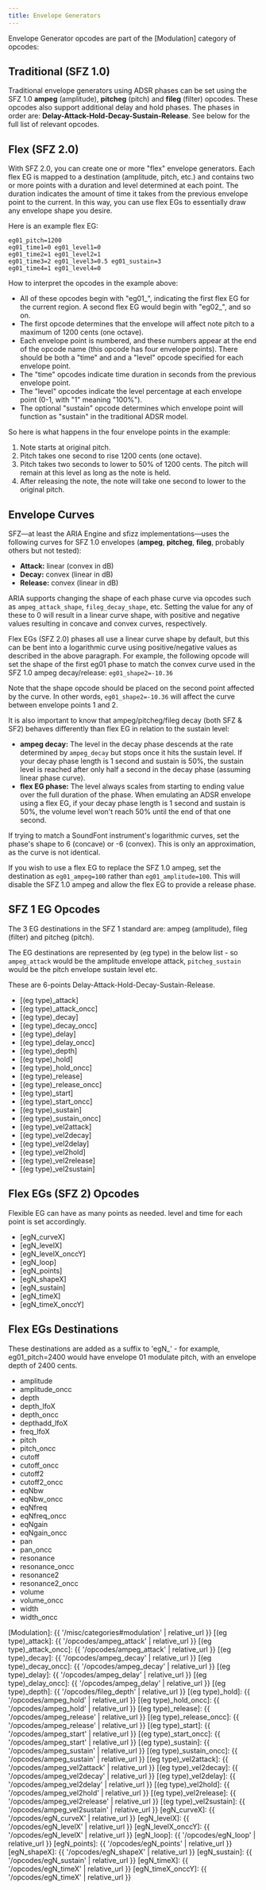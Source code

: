 ```yaml
---
title: Envelope Generators
---
```

Envelope Generator opcodes are part of the [Modulation] category of opcodes:

## Traditional (SFZ 1.0)

Traditional envelope generators using ADSR phases can be set using the SFZ 1.0
**ampeg** (amplitude), **pitcheg** (pitch) and **fileg** (filter) opcodes.
These opcodes also support additional delay and hold phases.
The phases in order are: **Delay-Attack-Hold-Decay-Sustain-Release**. See below
for the full list of relevant opcodes.

## Flex (SFZ 2.0)

With SFZ 2.0, you can create one or more "flex" envelope generators.
Each flex EG is mapped to a destination (amplitude, pitch, etc.)
and contains two or more points with a duration and level determined at each point.
The duration indicates the amount of time it takes from the previous envelope point to the current.
In this way, you can use flex EGs to essentially draw any envelope shape you desire.

Here is an example flex EG:

```sfz
eg01_pitch=1200
eg01_time1=0 eg01_level1=0
eg01_time2=1 eg01_level2=1
eg01_time3=2 eg01_level3=0.5 eg01_sustain=3
eg01_time4=1 eg01_level4=0
```

How to interpret the opcodes in the example above:

* All of these opcodes begin with "eg01\_", indicating the first flex EG
  for the current region. A second flex EG would begin with "eg02\_", and so on.
* The first opcode determines that the envelope will affect note pitch
  to a maximum of 1200 cents (one octave).
* Each envelope point is numbered, and these numbers appear at the end
  of the opcode name (this opcode has four envelope points). There should be
  both a "time" and and a "level" opcode specified for each envelope point.
* The "time" opcodes indicate time duration in seconds from the previous envelope point.
* The "level" opcodes indicate the level percentage at each envelope point
  (0-1, with "1" meaning "100%").
* The optional "sustain" opcode determines which envelope point will function
  as "sustain" in the traditional ADSR model.

So here is what happens in the four envelope points in the example:

1. Note starts at original pitch.
2. Pitch takes one second to rise 1200 cents (one octave).
3. Pitch takes two seconds to lower to 50% of 1200 cents.
   The pitch will remain at this level as long as the note is held.
4. After releasing the note, the note will take one second to lower to the original pitch.

## Envelope Curves

SFZ—at least the ARIA Engine and sfizz implementations—uses the following curves for SFZ 1.0 envelopes
(**ampeg**, **pitcheg**, **fileg**, probably others but not tested):

* **Attack:** linear (convex in dB)
* **Decay:** convex (linear in dB)
* **Release:** convex (linear in dB)

ARIA supports changing the shape of each phase curve via opcodes
such as `ampeg_attack_shape`, `fileg_decay_shape`, etc.
Setting the value for any of these to 0 will result in a linear curve shape,
with positive and negative values resulting in concave and convex curves, respectively.

Flex EGs (SFZ 2.0) phases all use a linear curve shape by default,
but this can be bent into a logarithmic curve using positive/negative values
as described in the above paragraph. For example, the following opcode
will set the shape of the first eg01 phase to match the convex curve
used in the SFZ 1.0 ampeg decay/release: `eg01_shape2=-10.36`

Note that the shape opcode should be placed on the second point affected by the curve.
In other words, `eg01_shape2=-10.36` will affect the curve between envelope points 1 and 2.

It is also important to know that ampeg/pitcheg/fileg decay (both SFZ & SF2)
behaves differently than flex EG in relation to the sustain level:

- **ampeg decay:** The level in the decay phase descends at the rate
  determined by `ampeg_decay` but stops once it hits the sustain level.
  If your decay phase length is 1 second and sustain is 50%,
  the sustain level is reached after only half a second in the decay phase
  (assuming linear phase curve).
- **flex EG phase:** The level always scales from starting to ending value
  over the full duration of the phase. When emulating an ADSR envelope
  using a flex EG, if your decay phase length is 1 second and sustain is 50%,
  the volume level won't reach 50% until the end of that one second.

If trying to match a SoundFont instrument's logarithmic curves,
set the phase's shape to 6 (concave) or -6 (convex).
This is only an approximation, as the curve is not identical.

If you wish to use a flex EG to replace the SFZ 1.0 ampeg,
set the destination as `eg01_ampeg=100` rather than `eg01_amplitude=100`.
This will disable the SFZ 1.0 ampeg and allow the flex EG to provide a release phase.

## SFZ 1 EG Opcodes

The 3 EG destinations in the SFZ 1 standard are: ampeg (amplitude),
fileg (filter) and pitcheg (pitch).

The EG destinations are represented by (eg type) in the below list - so
`ampeg_attack` would be the amplitude envelope attack, `pitcheg_sustain` would be
the pitch envelope sustain level etc.

These are 6-points Delay-Attack-Hold-Decay-Sustain-Release.

- [(eg type)_attack]
- [(eg type)_attack_oncc]
- [(eg type)_decay]
- [(eg type)_decay_oncc]
- [(eg type)_delay]
- [(eg type)_delay_oncc]
- [(eg type)_depth]
- [(eg type)_hold]
- [(eg type)_hold_oncc]
- [(eg type)_release]
- [(eg type)_release_oncc]
- [(eg type)_start]
- [(eg type)_start_oncc]
- [(eg type)_sustain]
- [(eg type)_sustain_oncc]
- [(eg type)_vel2attack]
- [(eg type)_vel2decay]
- [(eg type)_vel2delay]
- [(eg type)_vel2hold]
- [(eg type)_vel2release]
- [(eg type)_vel2sustain]

## Flex EGs (SFZ 2) Opcodes

Flexible EG can have as many points as needed. level and time for each point is
set accordingly.

- [egN_curveX]
- [egN_levelX]
- [egN_levelX_onccY]
- [egN_loop]
- [egN_points]
- [egN_shapeX]
- [egN_sustain]
- [egN_timeX]
- [egN_timeX_onccY]

## Flex EGs Destinations

These destinations are added as a suffix to 'egN_' - for example,
eg01_pitch=2400 would have envelope 01 modulate pitch,
with an envelope depth of 2400 cents.

- amplitude
- amplitude_oncc
- depth
- depth_lfoX
- depth_oncc
- depthadd_lfoX
- freq_lfoX
- pitch
- pitch_oncc
- cutoff
- cutoff_oncc
- cutoff2
- cutoff2_oncc
- eqNbw
- eqNbw_oncc
- eqNfreq
- eqNfreq_oncc
- eqNgain
- eqNgain_oncc
- pan
- pan_oncc
- resonance
- resonance_oncc
- resonance2
- resonance2_oncc
- volume
- volume_oncc
- width
- width_oncc


[Modulation]: {{ '/misc/categories#modulation' | relative_url }}
[(eg type)_attack]:       {{ '/opcodes/ampeg_attack' | relative_url }}
[(eg type)_attack_oncc]:  {{ '/opcodes/ampeg_attack' | relative_url }}
[(eg type)_decay]:        {{ '/opcodes/ampeg_decay' | relative_url }}
[(eg type)_decay_oncc]:   {{ '/opcodes/ampeg_decay' | relative_url }}
[(eg type)_delay]:        {{ '/opcodes/ampeg_delay' | relative_url }}
[(eg type)_delay_oncc]:   {{ '/opcodes/ampeg_delay' | relative_url }}
[(eg type)_depth]:        {{ '/opcodes/fileg_depth' | relative_url }}
[(eg type)_hold]:         {{ '/opcodes/ampeg_hold' | relative_url }}
[(eg type)_hold_oncc]:    {{ '/opcodes/ampeg_hold' | relative_url }}
[(eg type)_release]:      {{ '/opcodes/ampeg_release' | relative_url }}
[(eg type)_release_oncc]: {{ '/opcodes/ampeg_release' | relative_url }}
[(eg type)_start]:        {{ '/opcodes/ampeg_start' | relative_url }}
[(eg type)_start_oncc]:   {{ '/opcodes/ampeg_start' | relative_url }}
[(eg type)_sustain]:      {{ '/opcodes/ampeg_sustain' | relative_url }}
[(eg type)_sustain_oncc]: {{ '/opcodes/ampeg_sustain' | relative_url }}
[(eg type)_vel2attack]:   {{ '/opcodes/ampeg_vel2attack' | relative_url }}
[(eg type)_vel2decay]:    {{ '/opcodes/ampeg_vel2decay' | relative_url }}
[(eg type)_vel2delay]:    {{ '/opcodes/ampeg_vel2delay' | relative_url }}
[(eg type)_vel2hold]:     {{ '/opcodes/ampeg_vel2hold' | relative_url }}
[(eg type)_vel2release]:  {{ '/opcodes/ampeg_vel2release' | relative_url }}
[(eg type)_vel2sustain]:  {{ '/opcodes/ampeg_vel2sustain' | relative_url }}
[egN_curveX]:             {{ '/opcodes/egN_curveX' | relative_url }}
[egN_levelX]:             {{ '/opcodes/egN_levelX' | relative_url }}
[egN_levelX_onccY]:       {{ '/opcodes/egN_levelX' | relative_url }}
[egN_loop]:               {{ '/opcodes/egN_loop' | relative_url }}
[egN_points]:             {{ '/opcodes/egN_points' | relative_url }}
[egN_shapeX]:             {{ '/opcodes/egN_shapeX' | relative_url }}
[egN_sustain]:            {{ '/opcodes/egN_sustain' | relative_url }}
[egN_timeX]:              {{ '/opcodes/egN_timeX' | relative_url }}
[egN_timeX_onccY]:        {{ '/opcodes/egN_timeX' | relative_url }}
